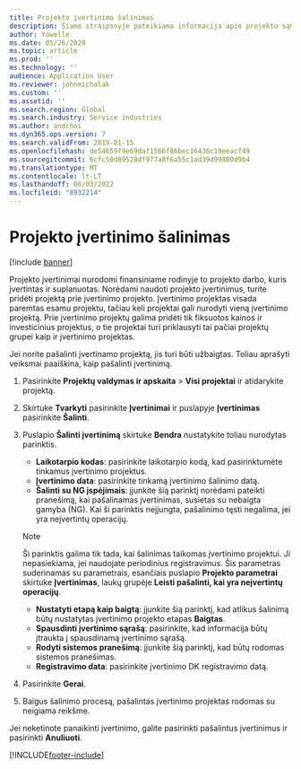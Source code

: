 ```yaml
---
title: Projekto įvertinimo šalinimas
description: Šiame straipsnyje pateikiama informacija apie projekto sąmatos pašalinimą po to, kai ji bus baigta.
author: Yowelle
ms.date: 05/26/2020
ms.topic: article
ms.prod: ''
ms.technology: ''
audience: Application User
ms.reviewer: johnmichalak
ms.custom: ''
ms.assetid: ''
ms.search.region: Global
ms.search.industry: Service industries
ms.author: andchoi
ms.dyn365.ops.version: 7
ms.search.validFrom: 2019-01-15
ms.openlocfilehash: de54659f9e69daf1566f86bec16436c19eeacf49
ms.sourcegitcommit: 6cfc50d89528df977a8f6a55c1ad39d99800d9b4
ms.translationtype: MT
ms.contentlocale: lt-LT
ms.lasthandoff: 06/03/2022
ms.locfileid: "8932214"
---
```

# <a name="eliminate-a-project-estimate"></a>Projekto įvertinimo šalinimas

[!include [banner](../includes/banner.md)]

Projekto įvertinimai nurodomi finansiniame rodinyje to projekto darbo, kuris įvertintas ir suplanuotas. Norėdami naudoti projekto įvertinimus, turite pridėti projektą prie įvertinimo projekto. Įvertinimo projektas visada paremtas esamu projektu, tačiau keli projektai gali nurodyti vieną įvertinimo projektą. Prie įvertinimo projektų galima pridėti tik fiksuotos kainos ir investicinius projektus, o tie projektai turi priklausyti tai pačiai projektų grupei kaip ir įvertinimo projektas.

Jei norite pašalinti įvertinamo projektą, jis turi būti užbaigtas. Toliau aprašyti veiksmai paaiškina, kaip pašalinti įvertinimą.

1. Pasirinkite **Projektų valdymas ir apskaita** > **Visi projektai** ir atidarykite projektą. 
2. Skirtuke **Tvarkyti** pasirinkite **Įvertinimai** ir puslapyje **Įvertinimas** pasirinkite **Šalinti**.
3. Puslapio **Šalinti įvertinimą** skirtuke **Bendra** nustatykite toliau nurodytas parinktis.

   - **Laikotarpio kodas**: pasirinkite laikotarpio kodą, kad pasirinktumėte tinkamus įvertinimo projektus. 
   - **Įvertinimo data**: pasirinkite tinkamą įvertinimo šalinimo datą.
   - **Šalinti su NG įspėjimais**: įjunkite šią parinktį norėdami pateikti pranešimą, kai pašalinamas įvertinimas, susietas su nebaigta gamyba (NG). Kai ši parinktis neįjungta, pašalinimo tęsti negalima, jei yra neįvertintų operacijų. 
   > [!NOTE]
   > Ši parinktis galima tik tada, kai šalinimas taikomas įvertinimo projektui. Ji nepasiekiama, jei naudojate periodinius registravimus. Šis parametras suderinamas su parametrais, esančiais puslapio **Projekto parametrai** skirtuke **Įvertinimas**, laukų grupėje **Leisti pašalinti, kai yra neįvertintų operacijų**.
   - **Nustatyti etapą kaip baigtą**: įjunkite šią parinktį, kad atlikus šalinimą būtų nustatytas įvertinimo projekto etapas **Baigtas**.
   - **Spausdinti įvertinimo sąrašą**: pasirinkite, kad informacija būtų įtraukta į spausdinamą įvertinimo sąrašą.
   - **Rodyti sistemos pranešimą**: įjunkite šią parinktį, kad būtų rodomas sistemos pranešimas.
   - **Registravimo data**: pasirinkite įvertinimo DK registravimo datą.

4.  Pasirinkite **Gerai**.
5. Baigus šalinimo procesą, pašalintas įvertinimo projektas rodomas su neigiama reikšme. 

Jei neketinote panaikinti įvertinimo, galite pasirinkti pašalintus įvertinimus ir pasirinkti **Anuliuoti**.   


[!INCLUDE[footer-include](../includes/footer-banner.md)]